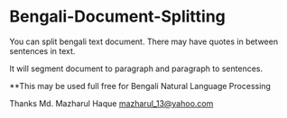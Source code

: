 # Bengali-Document-Splitting
You can split bengali text document. There may have quotes in between sentences in text.

It will segment document to paragraph and paragraph to sentences.

**This may be used full free for Bengali Natural Language Processing

Thanks
Md. Mazharul Haque
mazharul_13@yahoo.com
